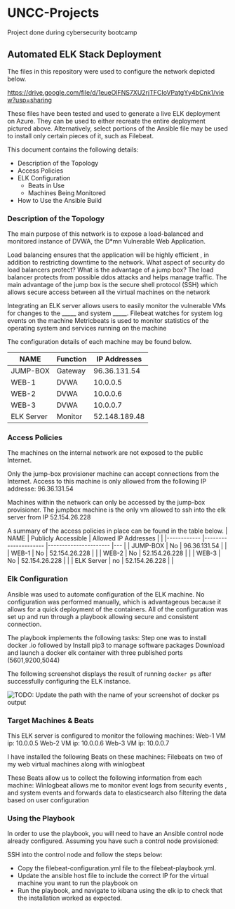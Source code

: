 # UNCC-Projects
Project done during cybersecurity bootcamp

## Automated ELK Stack Deployment

The files in this repository were used to configure the network depicted below.

https://drive.google.com/file/d/1eueOlFNS7XU2rjTFCIoVPatgYy4bCnk1/view?usp=sharing

These files have been tested and used to generate a live ELK deployment on Azure. They can be used to either recreate the entire deployment pictured above. Alternatively, select portions of the Ansible file may be used to install only certain pieces of it, such as Filebeat.


This document contains the following details:
- Description of the Topology
- Access Policies
- ELK Configuration
  - Beats in Use
  - Machines Being Monitored
- How to Use the Ansible Build


### Description of the Topology

The main purpose of this network is to expose a load-balanced and monitored instance of DVWA, the D*mn Vulnerable Web Application.

Load balancing ensures that the application will be highly efficient , in addition to restricting downtime to the network.
What aspect of security do load balancers protect? What is the advantage of a jump box?
The load balancer protects from possible ddos attacks and helps manage traffic. The main advantage of the jump box is the secure shell protocol (SSH) which allows secure access between all the virtual machines on the network

Integrating an ELK server allows users to easily monitor the vulnerable VMs for changes to the _____ and system _____.
Filebeat watches for system log events on the machine
Metricbeats is used to monitor statistics of the operating system and services running on the machine








The configuration details of each machine may be found below.

| NAME       	| Function 	| IP Addresses  	|
|------------	|----------	|---------------	|
| JUMP-BOX   	| Gateway  	| 96.36.131.54  	|
| WEB-1      	| DVWA     	| 10.0.0.5      	|
| WEB-2      	| DVWA     	| 10.0.0.6      	|
| WEB-3      	| DVWA     	| 10.0.0.7      	|
| ELK Server 	| Monitor  	| 52.148.189.48 	|








### Access Policies

The machines on the internal network are not exposed to the public Internet. 

Only the jump-box provisioner machine can accept connections from the Internet. Access to this machine is only allowed from the following IP addresse:
96.36.131.54

Machines within the network can only be accessed by the jump-box provisioner.
The jumpbox machine is the only vm allowed to ssh into the elk server from IP 52.154.26.228

A summary of the access policies in place can be found in the table below.
| NAME       	| Publicly Accessible 	| Allowed IP Addresses 	|   	|
|------------	|---------------------	|----------------------	|---	|
| JUMP-BOX   	| No                  	| 96.36.131.54         	|   	|
| WEB-1      	| No                  	| 52.154.26.228        	|   	|
| WEB-2      	| No                  	| 52.154.26.228        	|   	|
| WEB-3      	| No                  	| 52.154.26.228        	|   	|
| ELK Server 	| no                  	| 52.154.26.228        	|   	|


### Elk Configuration

Ansible was used to automate configuration of the ELK machine. No configuration was performed manually, which is advantageous because it allows for a quick deployment of the containers. All of the configuration was set up and run through a playbook allowing secure and consistent connection.

The playbook implements the following tasks:
Step one was to install docker .io followed by
Install pip3 to manage software packages
Download and launch a docker elk container with three published ports (5601,9200,5044)

The following screenshot displays the result of running `docker ps` after successfully configuring the ELK instance.

![TODO: Update the path with the name of your screenshot of docker ps output](Images/docker_ps_output.png)

### Target Machines & Beats
This ELK server is configured to monitor the following machines:
Web-1 VM ip: 10.0.0.5
Web-2 VM ip: 10.0.0.6
Web-3 VM ip: 10.0.0.7

I have installed the following Beats on these machines:
Filebeats on two of my web virtual machines along with winlogbeat


These Beats allow us to collect the following information from each machine:
Winlogbeat allows me to  monitor event logs from security events , and system events and forwards data to elasticsearch also filtering the data based on user configuration 

### Using the Playbook
In order to use the playbook, you will need to have an Ansible control node already configured. Assuming you have such a control node provisioned: 

SSH into the control node and follow the steps below:
- Copy the filebeat-configuration.yml file to the filebeat-playbook.yml.
- Update the ansible host file to include the correct IP for the virtual machine you want to run the playbook on
- Run the playbook, and navigate to kibana using the elk ip to check that the installation worked as expected.
